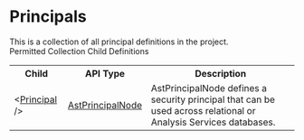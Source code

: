 # Principals

<div class="LanguageSummary"><div class ="SummaryItem">This is a collection of all principal definitions in the project.</div></div><div class="SchemaBindingGroup"><div class="SchemaBindingGroupHeader">Permitted Collection Child Definitions</div><table id="SchemaBindingList" class="SchemaBindingList"><tbody><tr><th class="SchemaBindingNameColumnHeader">Child</th><th class="SchemaBindingTypeColumnHeader">API Type</th><th class="SchemaBindingSummaryColumnHeader">Description</th></tr><tr class="cd0"><td class="SchemaBindingName"><span class="punc">&lt;</span><a href=Varigence.Languages.Biml.Table.AstPrincipalNode.html">Principal</a><span class="punc"> /&gt;</span></td><td class="SchemaBindingType"><a href="../api-reference/Varigence.Languages.Biml.Table.AstPrincipalNode.html">AstPrincipalNode</a></td><td class="SchemaBindingSummary">AstPrincipalNode defines a security principal that can be used across relational or Analysis Services databases.</td></tr></tbody></table></div>
